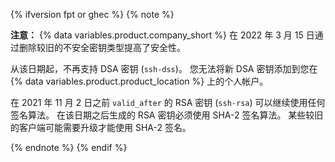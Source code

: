 {% ifversion fpt or ghec %}
{% note %}

**注意：** {% data variables.product.company_short %} 在 2022 年 3 月 15 日通过删除较旧的不安全密钥类型提高了安全性。

从该日期起，不再支持 DSA 密钥 (`ssh-dss`)。 您无法将新 DSA 密钥添加到您在 {% data variables.product.product_location %} 上的个人帐户。

在 2021 年 11 月 2 日之前 `valid_after` 的 RSA 密钥 (`ssh-rsa`) 可以继续使用任何签名算法。 在该日期之后生成的 RSA 密钥必须使用 SHA-2 签名算法。 某些较旧的客户端可能需要升级才能使用 SHA-2 签名。

{% endnote %}
{% endif %}
